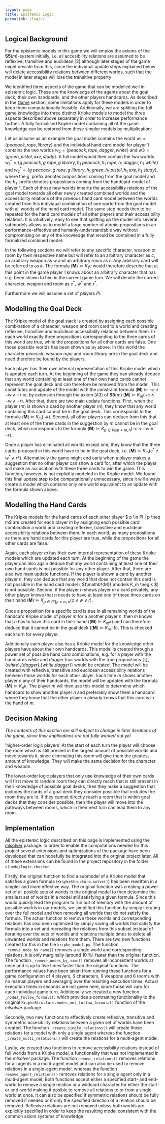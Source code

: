 ```yaml
---
layout: page
title: Epistemic Logic
permalink: /logic/
---
```


## Logical Background

For the epistemic models in this game we will employ the axioms of the $\mathbf{S5}(m)$-system initially, i.e. all accesibility relations are assumed to be reflexive, transitive and euclidean \[2\] although later stages of the game might deviate from this, since the individual update steps explained below will delete accessibility relations between different worlds, such that the model in later stages will lose the transitive property 

We identified three aspects of the game that can be modelled well in epistemic logic. These are the knowledge of the agents about the goal deck, their own handcards, and the other players handcards. As described in the [Game](cluedo.md) section, some limitations apply for these models in order to keep them computationally feasible. Additionally, we are splitting the full game knowledge into three distinct Kripke models to model the three aspects described above separately in order to increase performance further. A fully formalised Kripke model containing all of the game knowledge can be restored from these simpler models by multiplication:

Let us assume as an example the goal model contains the world $w_1 = \{peacock, rope, library\}$ and the individual hand card model for player 1 contains the two worlds $w_2 = \{peacock, rope, dagger, white\}$ and $w3 = \{green, pistol, axe, study\}$. A full model would then contain the two worlds $w_1^{\ast} = \{g\:peacock, g\:rope, g\:library, h_1\:peacock, h_1\:rope, h_1\:dagger, h_1\:white\}$ and  $w_2^{\ast} = \{g\:peacock, g\:rope, g\:library, h_1\:green, h_1\:pistol, h_1\:axe, h_1\:study\}$, where the $g\:$ prefix denotes propositions coming from the goal model and the $h_1\:$ prefix denotes propositions coming from the handcard-model of player 1. Each of those new worlds inherits the accessibility relations of the goal model towards all other newly created combined worlds and the accessibility relations of the previous hand card model between the worlds created from this individual combination of one world from the goal model with all worlds of the hand card model. The same step needs then to be repeated for the hand card models of all other players and their accessibility relations. It is intuitively, easy to see that splitting up the model into several submodels allows us to model a large number of atomic propositions in an performance-effective and humanly-understandable way without compromising on any of the knowledge that would be contained in a fully formalized combined model.

In the following sections we will refer to any specific character, weapon or room by their respective name but will refer to an arbitrary character as $c$, an arbitrary weapon as $w$ and an arbitrary room as $r$. Any arbitrary card will be referred to as $k$. The formula $(\mathbf{M}) \models K_1 c$ would therefore describe that at this point in the game player 1 knows about an arbitrary character that has e.g. been shown to him in the current game turn. We will denote the correct character, weapon and room as $c^\ast$, $w^\ast$ and $r^\ast$.

Furthermore we will assume a set of players $Pl$.

## Modelling the Goal Deck

The Kripke model of the goal stack is created by assigning each possible combination of a character, weapon and room card to a world and creating reflexive, transitive and euclidean accessibility relations between them. In each world exactly three propositions corresponding to the three cards of this world are true, while the propositions for all other cards are false. One those possible worlds has been shown as $w_1$ above. In this world the character *peacock*, weapon *rope* and room *library* are in the goal deck and need therefore be found by the players.

Each player has their own internal representation of this Kripke model which is updated each turn. At the beginning of the game they can already deduce that any world containing at least one of their own hand cards cannot represent the goal deck and can therefore be removed from the model. This constitutes and update of the model with the constraint formula $(\mathbf{M}) \models \neg c \land \neg w \land \neg r$ or, by extension through the axiom (A3) of  $\mathbf{S5}(m)$  $(\mathbf{M}) \models K_m(\neg c \land \neg w \land \neg r)$. After that, there are two main update functions. First, when the player ($m$) is shown a card by another player ($n$), they know that any world containing this card cannot be in the goal deck. This corresponds to the formula $(\mathbf{M}) \models K_m( \neg k)$. Second, all other players can deduce from this that at least one of the three cards in the suggestion by $m$ cannot be in the goal deck, which corresponds to the formula  $(\mathbf{M}) \models K_{p \in Pl \| p \neq m,n}( \neg c \lor \neg w \lor \neg r )$.

Once a player has eliminated all worlds except one, they know that the three cards proposed in this world have to be in the goal deck, i.e. $(\mathbf{M}) \models K_m(c^\ast \land w^\ast \land r\ast)$. Alternatively the game might end early when a player makes a suggestion that no other player can show a card for, after which the player will make an accusation with these three cards to win the game. This function, however, is not explicitly modeled in the Kripke model. We found this final update step to be computationally unnecessary, since it will always create a model which contains only one world equivalent to an update with the formula shown above.

## Modelling the Hand Cards

The Kripke models for the hand cards of each other player $ p \in Pl \| p \neq m$ are created for each player $m$ by assigning each possible card combination a world and creating reflexive, transitive and euclidean accessibility relations between them. In each world, as many propositions as there are hand cards for this player are true, while the propositions for all other cards are false.

Again, each player $m$ has their own internal representation of these Kripke models which are updated each turn. At the beginning of the game the player can also again deduce that any world containing at least one of their own hand cards is not possible for any other player. After that, there are also two main update functions. If the player is shown a card by another player $n$, they can deduce that any world that does not contain this card is not possible in the hand card model ( $(\mathbf{M}) \models K_m \neg k $) is not possible. Second, if the player $n$ shows player $m$ a card privately, any other player knows that $n$ needs to have at least one of those three cards on their hand  $(\mathbf{M}) \models K_{p \in Pl \| p \neq m,n}(c \lor w \lor r)$.

Once a proposition for a specific card is true in all remaining worlds of the handcard Kripke model of player $m$ for a another player $n$, then $m$ knows that $n$ has to have this card in their hand ($(\mathbf{M}) \models K_m k$) and can therefore deduce that it cannot be in the goal deck  ($(\mathbf{M}) \models K_m \neg k$). This is checked each turn for every player.

Additionally each player also has a Kripke model for the knowledge other players have about their own handcards. This model is created through a power set of possible hand card combinations, e.g. for a player with the handcards *white* and *dagger* four worlds with the true propositions \{\{\},\{*white*\},\{*dagger*\},\{*white*,*dagger*\}\} would be created. The model will be created with  reflexive, transitive and euclidean accessibility relations between those worlds for each other player. Each time $m$ shows another player $n$ any of their handcards, the model will be updated with the formula $(\mathbf{M}) \models K_n k$. The player $m$ will then use this model to determine which handcard to show another player $n$ and preferably show them a handcard where they know that the other player $n$ already knows that this card is in the hand of $m$.

## Decision Making

*The contents of this section are still subject to change in later iterations of the game, since their implications are not fully worked out yet*

'higher-order logic players'
At the start of each turn the player will choose the room which is still present in the largest amount of possible worlds and move towards it, since eliminating this room will give them the greatest amount of knowledge. They will make the same decision for the character and weapon.

The lower-order logic players that only use knowledge of their own cards will first move to random room they can directly reach that is still present in their knowledge of possible goal decks, then they make a suggestion that includes the cards of a goal deck they consider possible that includes the room they are in. If they cannot directly reach a room that is within goal decks that they consider possible, then the player will move into the pathways between rooms, which in their next turn can lead them to any room.

## Implementation

All the epistemic logic described on this page is implemented using the [mlsolver](https://github.com/erohkohl/mlsolver) package. In order to enable the computations needed for this project several extensions and optimizations of the package have been developed that can hopefully be integrated into the original project later. All of these extensions can be found in the project repository in the folder `cluedo/logic-checker`.

Firstly, the original function to find a submodel of a Kripke model that satisfies a given formula (`KripkeStructure.solve()`) has been rewritten in a simpler and more effective way. The original function was creating a power set of all posible sets of worlds in the original model to then determine the smallest set of worlds in a model still satisfying a given formula. Since this would quickly lead the program to run out of memory with the amount of possible worlds in our models, we simplified this function by simply iterating over the full model and then removing all worlds that do not satisfy the formula. The actual function to remove these worlds and corresponding relations has also been optimized by simply saving all worlds that satisfy the formula into a set and recreating the relations from this subset instead of iterating over the sets of worlds and relations multiple times to delete all unwanted worlds and relations from them. There are two new functions created for this in the file `kripke_model.py`. The function `_remove_node_by_name()` removes a single world and corresponding relations, it is only marginally (around 10 %) faster than the original function. The function  `_remove_nodes_by_name()` removes all inconsistent worlds at once and is up to five times faster than the original functions. The performance values have been taken from running these functions for a game configuration of 4 players, 6 characters, 6 weapons and 6 rooms with no manual players and averaging over the resulting execution times. Actual execution times in seconds are not given here, since those will vary for each individual game turn. Additionally we created a new function `_nodes_follow_formula()` which provides a contrasting functionality to the original `KripkeStructure.nodes_not_follow_formula()` function of the *mlsolver* package.

Secondly, two new functions to effectively create reflexive, transitive and symmetric accesibility relations between a given set of worlds have been created. The function `_create_single_relations()` will create those relations for a model with only a single agent whereas the function `_create_multi_relations()` will create the relations for a multi-agent model.

Lastly, we created two functions to remove accessibility relations instead of full worlds from a Kripke model, a functionality that was not implemented in the *mlsolver* package. The function `remove_relations()` removes relations for all agents in a multi-agent model and can also be used to remove relations in a single-agent model, whereas the function `remove_agent_relations()` removes relations for a single agent only in a multi-agent model. Both functions accept either a specified start- and end-world to remove a single relation or a wildcard character for either the start- or end-world making it posible to remove all relations to or from a single world at once. It can also be specified if symmetric relations should be fully removed if needed or if only the specified direction of a relation should be removed. Reflexive relations are not removed unless both worlds are explicitly specified in order to keep the resulting model consistent with the common axiom systems of knowledge.
